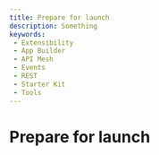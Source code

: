 ```yaml
---
title: Prepare for launch
description: Something
keywords:
 - Extensibility
 - App Builder
 - API Mesh
 - Events
 - REST
 - Starter Kit
 - Tools
---
```


# Prepare for launch
